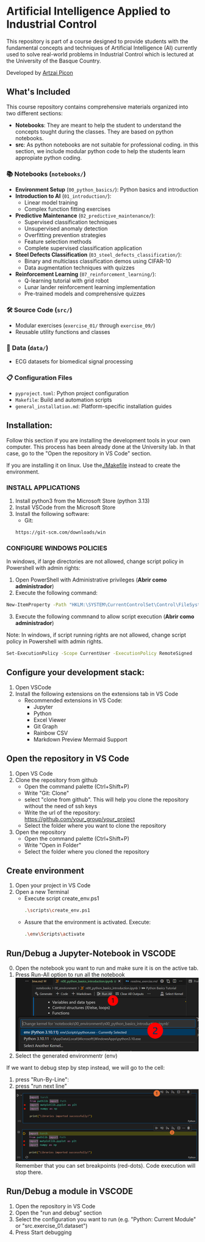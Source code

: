 # Artificial Intelligence Applied to Industrial Control 

This repository is part of a course designed to provide students with the fundamental concepts and techniques of Artificial Intelligence (AI) currently used to solve real-world problems in Industrial Control which is lectured at the University of the Basque Country. 

Developed by [Artzai Picon](https://github.com/samtzai)

## What's Included

This course repository contains comprehensive materials organized into two different sections:

- **Notebooks**: They are meant to help the student to understand the concepts tought during the classes. They are based on python notebooks.
- **src**: As python notebooks are not suitable for professional coding. in this section, we include modular python code to help the students learn appropiate python coding.

### 📚 **Notebooks** (`notebooks/`)
- **Environment Setup** (`00_python_basics/`): Python basics and introduction
- **Introduction to AI** (`01_introduction/`): 
  - Linear model training 
  - Complex function fitting exercises
- **Predictive Maintenance** (`02_predictive_maintenance/`):
  - Supervised classification techniques
  - Unsupervised anomaly detection
  - Overfitting prevention strategies
  - Feature selection methods
  - Complete supervised classification application
- **Steel Defects Classification** (`03_steel_defects_classification/`):
  - Binary and multiclass classification demos using CIFAR-10
  - Data augmentation techniques with quizzes
- **Reinforcement Learning** (`07_reinforcement_learning/`):
  - Q-learning tutorial with grid robot
  - Lunar lander reinforcement learning implementation
  - Pre-trained models and comprehensive quizzes

### 🛠️ **Source Code** (`src/`)
- Modular exercises (`exercise_01/` through `exercise_09/`)
- Reusable utility functions and classes

### 💾 **Data** (`data/`)
- ECG datasets for biomedical signal processing

### 📋 **Configuration Files**
- `pyproject.toml`: Python project configuration
- `Makefile`: Build and automation scripts
- `general_installation.md`: Platform-specific installation guides

## Installation:
Follow this section if you are installing the development tools in your own computer. 
This process has been already done at the University lab. 
In that case, go to the "Open the repository in VS Code" section.

If you are installing it on linux. Use the[./Makefile](./Makefile) instead to create the environment.

### INSTALL APPLICATIONS
1) Install python3 from the Microsoft Store (python 3.13)
2) Install VSCode from the Microsoft Store
3) Install the following software:
    - Git: 
    ```bash
    https://git-scm.com/downloads/win
    ```
### CONFIGURE WINDOWS POLICIES

In windows, if large directories are not allowed, change script policy in Powershell with admin rights:

1) Open PowerShell with Administrative privileges (**Abrir como administrador**)
2) Execute the following command:
```bash
New-ItemProperty -Path "HKLM:\SYSTEM\CurrentControlSet\Control\FileSystem" ` -Name "LongPathsEnabled" -Value 1 -PropertyType DWORD -Force
```
3) Execute the following commnand to allow script execution (**Abrir como administrador**)

Note: In windows, if script running rights are not allowed, change script policy in Powershell with admin rights. 

```bash
Set-ExecutionPolicy -Scope CurrentUser -ExecutionPolicy RemoteSigned
```
## Configure your development stack:
1) Open VSCode
2) Install the following extensions on the extensions tab in VS Code    
    - Recommended extensions in VS Code:
        - Jupyter
        <!-- - WSL -->
        <!-- - Remote Explorer -->
        - Python
        - Excel Viewer
        - Git Graph
        - Rainbow CSV
        <!-- - Ruff -->
        <!-- - vscode-pydata-viewer -->
        - Markdown Preview Mermaid Support
        <!-- - Remote SSH -->
        <!-- - Material Icon Theme -->
<!-- 3) Configure git
    - In VSCode, open new terminal (menu, terminal, new)
    - Run the following commands: 
        Configure name and email in git
        ```bash
        git config --global user.name "Your Name"
        git config --global user.email "Your Email"
        ```
        set merge instead of rebase
        ```bash
        git config --global merge.rebase false
        ```
    - Close the terminal -->

## Open the repository in VS Code
1) Open VS Code
2) Clone the repository from github
    - Open the command palette (Ctrl+Shift+P)
    - Write "Git: Clone"
    - select "clone from github". This will help you clone the repository without the need of ssh keys
    - Write the url of the repository: https://github.com/your_group/your_project
    - Select the folder where you want to clone the repository
3) Open the repository
    - Open the command palette (Ctrl+Shift+P)
    - Write "Open in Folder"
    - Select the folder where you cloned the repository

## Create environment
1) Open your project in VS Code
2) Open a new Terminal
    - Execute script create_env.ps1
        ```bash
        .\scripts\create_env.ps1
        ```
    - Assure that the environment is activated. Execute:
        ```bash
        .\env\Scripts\activate
        ```

## Run/Debug a Jupyter-Notebook in VSCODE
0) Open the notebook you want to run and make sure it is on the active tab.
1) Press Run-All option to run all the notebook 
![Selecting environment](./assets/select_env.png)
2) Select the generated environmentr (env)
 
If we want to debug step by step instead, we will go to the cell:
1) press "Run-By-Line":
2) press "run next line"
![Debugging Cell](./assets/cell_debug.png)
Remember that you can set breakpoints (red-dots). Code execution will stop there.

## Run/Debug a module in VSCODE
1) Open the repository in VS Code
2) Open the "run and debug" section
3) Select the configuration you want to run (e.g. "Python: Current Module" or "src.exercise_01.dataset")
4) Press Start debugging

<!-- ## Submitting the code
When you finish the exercise, you need to submit the code to the course coordinator.
1) Submit the code to the course coordinator by pushing the changes to your repository
```bash
git add .
git commit -m "commit message"
git push
``` -->
 



